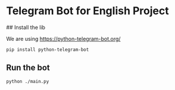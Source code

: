 # Telegram Bot for English Project

## Install the lib

We are using https://python-telegram-bot.org/

```
pip install python-telegram-bot
```

## Run the bot
```
python ./main.py
```
